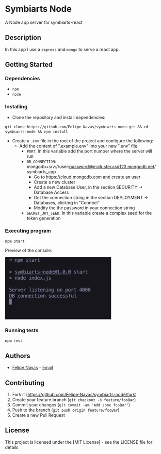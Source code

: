 # Symbiarts Node

A Node app server for symbiarts-react

## Description

In this app I use a `express` and `mongo` to serve a react app.

## Getting Started

### Dependencies

- `npm`
- `node`

### Installing

- Clone the repository and install dependencies:

```
git clone https://github.com/Felipe-Navas/symbiarts-node.git && cd symbiarts-node && npm install
```

- Create a `.env` file in the root of the project and configure the following:
    * Add the content of ".example.env" into your new ".env" file
        * `PORT`: In this variable add the port number where the server will run
        * `DB_CONNECTION`: mongodb+srv://user:password@micluster.asd123.mongodb.net/symbiarts_app
            * Go to https://cloud.mongodb.com and create an user
            * Create a new cluster
            * Add a new Database User, in the section SECURITY -> Database Access
            * Get the connection string in the section DEPLOYMENT -> Databases, clicking in "Connect"
            * Modify the the password in your connection string
        * `SECRET_JWT_SEED`: In this variable create a complex seed for the token generation

### Executing program

```
npm start
```

Preview of the console:

<img width="350" src="assets/ConsolePreview.png" alt="Preview of the console" />

### Running tests

```
npm test
```

## Authors

- [Felipe Navas](https://www.linkedin.com/in/felipenavaslederhos) - [Email](mailto:felipenavas.itec@gmail.com?subject=[GitHub]%symbiarts-node)

## Contributing

1. Fork it (<https://github.com/Felipe-Navas/symbiarts-node/fork>)
2. Create your feature branch (`git checkout -b feature/fooBar`)
3. Commit your changes (`git commit -am 'Add some fooBar'`)
4. Push to the branch (`git push origin feature/fooBar`)
5. Create a new Pull Request

## License

This project is licensed under the [MIT License] - see the LICENSE file for details
